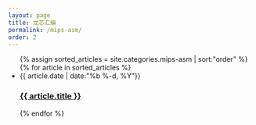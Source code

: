 ```yaml
---
layout: page
title: 龙芯汇编
permalink: /mips-asm/
order: 2
---
```

<!--
<ul class="post-list">
	  {% for article in site.categories.mips-asm %}
		<li>
      		<span class="post-meta">{{ article.date | date:"%b %-d, %Y"}}</span>
		<h3><a class="post-link" href="{{ article.url | prepend: site.baseurl }}">{{ article.title }}</a></h3>
		</li>
	  {% endfor %}
</ul>
-->
<ul class="post-list">
	{% assign sorted_articles = site.categories.mips-asm | sort:"order" %}
    {% for article in sorted_articles %}
      <li>
		  <span class="post-meta">{{ article.date | date:"%b %-d, %Y"}}</span>
          <h3><a class="page-link" href="{{ article.url | prepend: site.baseurl }}">{{ article.title }}</a></h3>
      </li>
    {% endfor %}
</ul>
